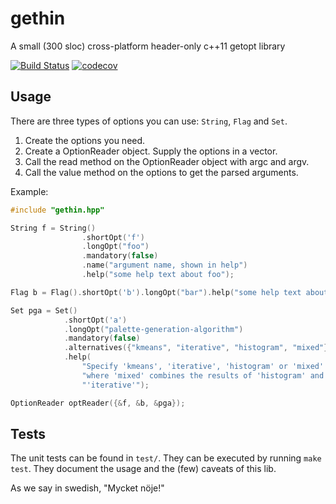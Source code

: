 gethin
======
A small (300 sloc) cross-platform header-only c++11 getopt library

[![Build Status](https://travis-ci.org/MattiasLiljeson/gethin.svg?branch=master)](https://travis-ci.org/MattiasLiljeson/gethin)
[![codecov](https://codecov.io/gh/MattiasLiljeson/gethin/branch/master/graph/badge.svg)](https://codecov.io/gh/MattiasLiljeson/gethin)

Usage
-----
There are three types of options you can use: `String`, `Flag` and `Set`.

1. Create the options you need.
2. Create a OptionReader object. Supply the options in a vector.
3. Call the read method on the OptionReader object with argc and argv. 
4. Call the value method on the options to get the parsed arguments.

Example:

```c++
#include "gethin.hpp"

String f = String()
                .shortOpt('f')
                .longOpt("foo")
                .mandatory(false)
                .name("argument name, shown in help")
                .help("some help text about foo");

Flag b = Flag().shortOpt('b').longOpt("bar").help("some help text about bar");

Set pga = Set()
            .shortOpt('a')
            .longOpt("palette-generation-algorithm")
            .mandatory(false)
            .alternatives({"kmeans", "iterative", "histogram", "mixed"})
            .help(
                "Specify 'kmeans', 'iterative', 'histogram' or 'mixed' "
                "where 'mixed' combines the results of 'histogram' and "
                "'iterative'");

OptionReader optReader({&f, &b, &pga});
```

Tests
-----
The unit tests can be found in `test/`.
They can be executed by running `make test`.
They document the usage and the (few) caveats of this lib.

As we say in swedish, "Mycket nöje!"
